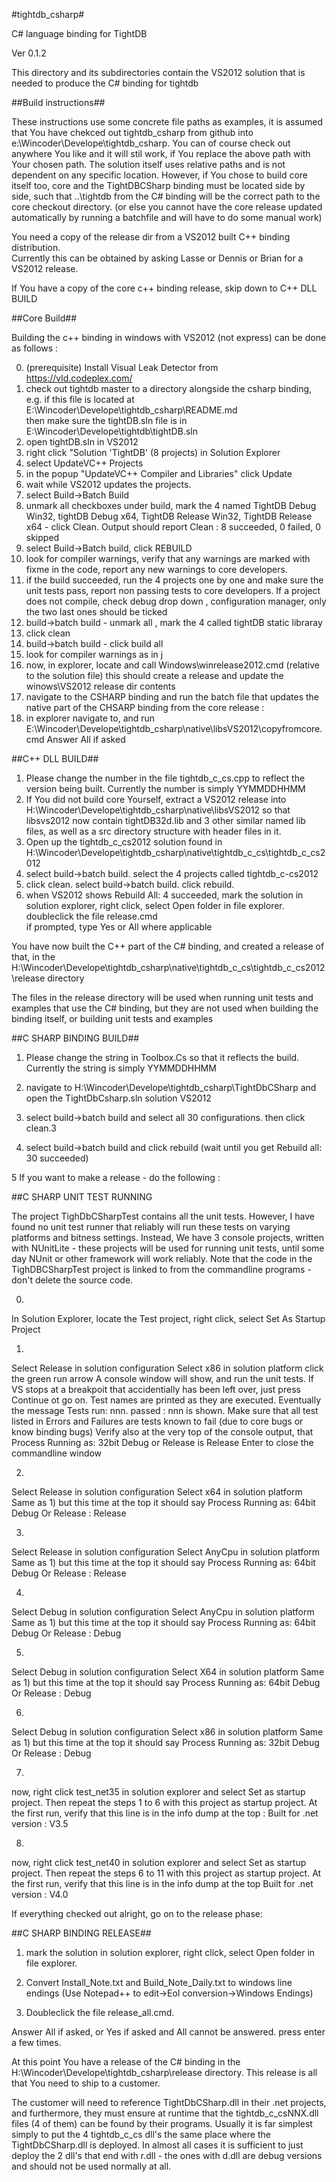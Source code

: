 #tightdb_csharp#

C# language binding for TightDB

Ver 0.1.2

This directory and its subdirectories contain the VS2012 solution that is needed to produce the C# binding for tightdb

##Build instructions##

These instructions use some concrete file paths as examples,
it is assumed that You have chekced out tightdb_csharp from github into e:\Wincoder\Develope\tightdb_csharp.
You can of course check out anywhere You like and it will stil work, if You replace the above path with Your
chosen path. The solution itself uses relative paths and is not dependent on any specific location.
However, if You chose to build core itself too, core and the TightDBCSharp binding must be located side by side,
such that ..\tightdb from the C# binding will be the correct path to the core checkout directory.
(or else you cannot have the core release updated automatically by running a batchfile and will have to do some
manual work)

You need a copy of the release dir from a VS2012 built C++ binding distribution.  
Currently this can be obtained by asking Lasse or Dennis or Brian for a VS2012 release.

If You have a copy of the core c++ binding release, skip down to C++ DLL BUILD

##Core Build##

Building the c++ binding in windows with VS2012 (not express) can be done as follows :  

0. (prerequisite) Install Visual Leak Detector from https://vld.codeplex.com/
1. check out tightdb master to a directory alongside the csharp binding, e.g. if this file is located at  
  E:\Wincoder\Develope\tightdb_csharp\README.md  
  then make sure the tightDB.sln file is in  
  E:\Wincoder\Develope\tightdb\tightDB.sln    
2. open tightDB.sln in VS2012
3. right click "Solution 'TightDB' (8 projects) in Solution Explorer
4. select UpdateVC++ Projects
5. in the popup "UpdateVC++ Compiler and Libraries" click Update
6. wait while VS2012 updates the projects.
7. select Build->Batch Build
8. unmark all checkboxes under build, mark the 4 named TightDB Debug Win32, tightDB Debug x64, TightDB Release Win32, TightDB Release x64 - click Clean.  Output should report Clean : 8 succeeded, 0 failed, 0 skipped
9. select Build->Batch build, click REBUILD 
10. look for compiler warnings, verify that any warnings are marked with fixme in the code, report any new warnings to core developers.
11. if the build succeeded, run the 4 projects one by one and make sure the unit tests pass, report non passing tests to core developers. If a project does not compile, check debug drop down , configuration manager, only the two last ones should be ticked
12. build->batch build - unmark all , mark the 4 called tightDB static libraray
13. click clean
14. build->batch build - click build all
15. look for compiler warnings as in j
16. now, in explorer, locate and call Windows\winrelease2012.cmd (relative to the solution file) this should create a release and update the winows\VS2012 release dir contents
17. navigate to the CSHARP binding and run the batch file that updates the native part of the CHSARP binding from the core release :
18. in explorer navigate to, and run E:\Wincoder\Develope\tightdb_csharp\native\libsVS2012\copyfromcore.cmd Answer All if asked

##C++ DLL BUILD##  

1. Please change the number in the file tightdb_c_cs.cpp to reflect the version being built.
Currently the number is simply YYMMDDHHMM
2. If You did not build core Yourself, extract a VS2012 release into H:\Wincoder\Develope\tightdb_csharp\native\libsVS2012
 so that libsvs2012 now contain tightDB32d.lib and 3 other similar named lib files, as well as a src directory structure with header files in it.
3. Open up the tightdb_c_cs2012 solution found in H:\Wincoder\Develope\tightdb_csharp\native\tightdb_c_cs\tightdb_c_cs2012 
4. select build->batch build. select the 4 projects called tightdb_c-cs2012
5. click clean.  select build->batch build. click rebuild.
6. when VS2012 shows Rebuild All: 4 succeeded, mark the solution in solution explorer, right click, select Open folder in file explorer. doubleclick the file release.cmd  
if prompted, type Yes or All where applicable  

You have now built the C++ part of the C# binding, and created a release of that, in the  
H:\Wincoder\Develope\tightdb_csharp\native\tightdb_c_cs\tightdb_c_cs2012\release directory  

The files in the release directory will be used when running unit tests and examples that use the C# binding, but they are not used when building the binding itself, or building unit tests and examples

##C SHARP BINDING BUILD##

1. Please change the string in Toolbox.Cs so that it reflects the build.
Currently the string is simply YYMMDDHHMM

2. navigate to H:\Wincoder\Develope\tightdb_csharp\TightDbCSharp  and open the TightDbCsharp.sln solution VS2012

3. select build->batch build and select all 30 configurations. then click clean.3

4. select build->batch build and click rebuild (wait until you get Rebuild all: 30 succeeded)

5 If you want to make a release - do the following :

##C SHARP UNIT TEST RUNNING

The project TighDbCSharpTest contains all the unit tests. However, I have found no unit test runner that reliably
will run these tests on varying platforms and bitness settings. Instead, We have 3 console projects, written with
NUnitLite - these projects will be used for running unit tests, until some day NUnit or other framework will work
reliably. Note that the code in the TighDBCSharpTest project is linked to from the commandline programs - don't delete
the source code.

0.
In Solution Explorer, locate the Test project, right click, select Set As Startup Project

1.
Select Release in solution configuration
Select x86 in solution platform
click the green run arrow
A console window will show, and run the unit tests. If VS stops at a breakpoit that accidentially has been left over,
just press Continue ot go on.
Test names are printed as they are executed.
Eventually the message Tests run: nnn. passed : nnn is shown.
Make sure that all test listed in Errors and Failures are tests known to fail (due to core bugs or know binding bugs)
Verify also at the very top of the console output, that 
Process Running as: 32bit
Debug or Release is Release
Enter to close the commandline window

2.
Select Release in solution configuration
Select x64 in solution platform
Same as 1) but this time at the top it should say
Process Running as: 64bit
Debug Or Release : Release

3.
Select Release in solution configuration
Select AnyCpu in solution platform
Same as 1) but this time at the top it should say
Process Running as: 64bit
Debug Or Release : Release


4.
Select Debug in solution configuration
Select AnyCpu in solution platform
Same as 1) but this time at the top it should say
Process Running as: 64bit
Debug Or Release : Debug

5.
Select Debug in solution configuration
Select X64 in solution platform
Same as 1) but this time at the top it should say
Process Running as: 64bit
Debug Or Release : Debug

6.
Select Debug in solution configuration
Select x86 in solution platform
Same as 1) but this time at the top it should say
Process Running as: 32bit
Debug Or Release : Debug

7.
now, right click test_net35 in solution explorer and select Set as startup project.
Then repeat the steps 1 to 6 with this project as startup project.
At the first run, verify that this line is in the info dump at the top :
Built for .net version : V3.5

8.
now, right click test_net40 in solution explorer and select Set as startup project.
Then repeat the steps 6 to 11 with this project as startup project.
At the first run, verify that this line is in the info dump at the top 
Built for .net version : V4.0

If everything checked out alright, go on to the release phase:

##C SHARP BINDING RELEASE##

1. mark the solution in solution explorer, right click, select Open folder in file explorer.

2. Convert Install_Note.txt and Build_Note_Daily.txt to windows line endings (Use Notepad++ to edit->Eol conversion->Windows Endings)

3. Doubleclick the file release_all.cmd.  

Answer All if asked, or Yes if asked and All cannot be answered. press enter a few times.

At this point You have a release of the C# binding in the H:\Wincoder\Develope\tightdb_csharp\release directory. This release is all that You need to ship to a customer.

The customer will need to reference TightDbCSharp.dll in their .net projects, and furthermore,  they must ensure at runtime that the tightdb_c_csNNX.dll files (4 of them) can be found by their programs. Usually it is far simplest simply to put the 4 tightdb_c_cs dll's the same place where the TightDbCSharp.dll is deployed. In almost all cases it is sufficient to just deploy the 2 dll's that end with r.dll - the ones with d.dll are debug versions and should not be used normally at all.

